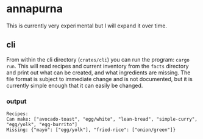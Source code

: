 # annapurna

This is currently very experimental but I will expand it over time.

## cli

From within the cli directory (`crates/cli`) you can run the program: `cargo run`.
This will read recipes and current inventory from the `facts` directory and print out what can be created, and what ingredients are missing.
The file format is subject to immediate change and is not documented, but it is currently simple enough that it can easily be changed.

### output

```
Recipes:
Can make: ["avocado-toast", "egg/white", "lean-bread", "simple-curry", "egg/yolk", "egg-burrito"]
Missing: {"mayo": ["egg/yolk"], "fried-rice": ["onion/green"]}
```


